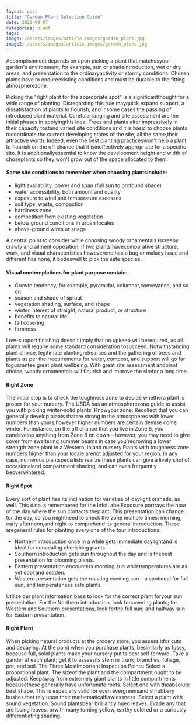 ```yaml
---
layout: post
title: "Garden Plant Selection Guide"
date: 2020-09-07
categories: plant
tags:
image: /assets/images/article-images/garden_plant.jpg
image2: /assets/images/article-images/garden_plant.jpg
---
```

<p>Accomplishment depends on upon picking a plant that matchesyour garden's environment, for example, sun or
    shadeintroduction, wet or dry areas, and presentation to the ordinaryactivity or stormy conditions. Chosen plants
    have to endureexisting conditions and must be durable to the fitting atmospherezone. </p>
<p>Picking the "right plant for the appropriate spot" is a significantthought for a wide range of planting. Disregarding
    this rule mayquick expand support, a dissatisfaction of plants to flourish, and insome cases the passing of
    introduced plant material. Carefularranging and site assessment are the initial phases in applyingthis idea. Trees
    and plants alter impressively in their capacity tostand varied site conditions and it is basic to choose plants
    tocoordinate the current developing states of the site, all the same,their attractive worth. Indeed, even the best
    planting practiceswon't help a plant to flourish on the off chance that it isineffectively appropriate for a
    specific site. It is additionallyessential to know the development height and width of choseplants so they won't
    grow out of the space allocated to them.</p>
<h4>Some site conditions to remember when choosing plantsinclude: </h4>
<p>
<ul>
    <li>light availability, power and span (full sun to profound shade)</li>
    <li>water accessibility, both amount and quality </li>
    <li>exposure to wind and temperature excesses</li>
    <li>soil type, waste, compaction</li>
    <li>hardiness zone </li>
    <li>competition from existing vegetation </li>
    <li>below ground conditions in urban locales </li>
    <li>above-ground wires or snags </li>
</ul>
</p>
<p>A central point to consider while choosing woody ornamentals iscreepy crawly and ailment opposition. If two plants
    havecomparative structure, work, and visual characteristics howeverone has a bug or malady issue and different has
    none, it bodeswell to pick the safe species. </p>
<h4>Visual contemplations for plant purpose contain: </h4>
<p>
<ul>
    <li>Growth tendency, for example, pyramidal, columnar,conveyance, and so on.</li>
    <li>season and shade of sprout </li>
    <li>vegetation shading, surface, and shape </li>
    <li>winter interest of straight, natural product, or structure </li>
    <li>benefits to natural life </li>
    <li>fall covering </li>
    <li>firmness </li>
</ul>
</p>
<p>Low-support finishing doesn't imply that no upkeep will berequired, as all plants will require some standard
    consideration tosucceed. Notwithstanding plant choice, legitimate plantingrehearses and the gathering of trees and
    plants as per theirrequirements for water, compost, and support will go far toguarantee great plant wellbeing. With
    great site assessment andplant choice, woody ornamentals will flourish and improve the sitefor a long time.</p>
<h4>Right Zone </h4>
<p>The initial step is to check the toughness zone to decide whethera plant is proper for your nursery. The USDA has an
    atmospherezone guide to assist you with picking winter-solid plants. Knowyour zone. Recollect that you can generally
    develop plants thatare strong in the atmospheres with lower numbers than yours,however higher numbers are certain
    demise come winter. Forinstance, on the off chance that you live in Zone 8, you candevelop anything from Zone 8 on
    down – however, you may need
    to give cover from sweltering summer beams in case you'regrowing a lower strength zone plant in a Western, inland
    nursery.Plants with toughness zone numbers higher than your locale arenot adjusted for your region. In any case,
    numerous plantspecialists realize these plants can give a lively shot of occasionaland compartment shading, and can
    even frequently beoverwintered. </p>
<h4>Right Spot </h4>
<p>Every sort of plant has its inclination for varieties of daylight orshade, as well. This data is remembered for the
    InfolLabelExposure portrays the hour of the day where the sun contacts theplant. This presentation can change for
    the day, so you mightneed to check the zone multiple times: morning, early afternoon,and night to comprehend its
    general introduction. These aregeneral rules for planting every one of the four introductions:
<ul>
    <li>Northern introduction once in a while gets immediate daylightand is ideal for concealing cherishing plants.
    </li>
    <li>Southern introduction gets sun throughout the day and is thebest presentation for blooming plants. </li>
    <li>Eastern presentation encounters morning sun whiletemperatures are as yet cool and sodden. </li>
    <li>Western presentation gets the roasting evening sun – a spotideal for full sun, and temperateness safe plants.
    </li>
</ul>
</p>
<p>Utilize our plant information base to look for the correct plant foryour sun presentation. For the Northern
    introduction, look forcovering plants; for Western and Southern presentations, look forthe full sun; and halfway sun
    for Eastern presentation. </p>
<h4>Right Plant
</h4>
<p>
    When picking natural products at the grocery store, you assess itfor cuts and decaying. At the point when you
    purchase plants, besimilarly as fussy, because full, solid plants make your nursery putits best self forward. Take a
    gander at each plant; get it to assessits stem or trunk, branches, foliage, pot, and soil. The Three MostImportant
    Inspection Points: Select a proportional plant. The sizeof the plant and the compartment ought to be adjusted.
    Keepaway from extremely giant plants in little compartments becausethese generally have unfortunate roots. Select
    one with theabsolute best shape. This is especially valid for even evergreensand shrubbery bushes that rely upon
    their mathematicalflawlessness. Select a plant with sound vegetation. Sound plantsbear brilliantly hued leaves.
    Evade any that are losing leaves, orwith many turning yellow, earthy colored or a curiously differentiating shading.
</p>